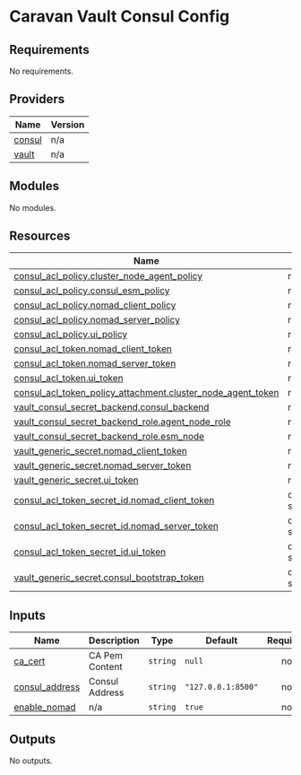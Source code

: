 # Caravan Vault Consul Config

<!-- BEGINNING OF PRE-COMMIT-TERRAFORM DOCS HOOK -->
## Requirements

No requirements.

## Providers

| Name | Version |
|------|---------|
| <a name="provider_consul"></a> [consul](#provider\_consul) | n/a |
| <a name="provider_vault"></a> [vault](#provider\_vault) | n/a |

## Modules

No modules.

## Resources

| Name | Type |
|------|------|
| [consul_acl_policy.cluster_node_agent_policy](https://registry.terraform.io/providers/hashicorp/consul/latest/docs/resources/acl_policy) | resource |
| [consul_acl_policy.consul_esm_policy](https://registry.terraform.io/providers/hashicorp/consul/latest/docs/resources/acl_policy) | resource |
| [consul_acl_policy.nomad_client_policy](https://registry.terraform.io/providers/hashicorp/consul/latest/docs/resources/acl_policy) | resource |
| [consul_acl_policy.nomad_server_policy](https://registry.terraform.io/providers/hashicorp/consul/latest/docs/resources/acl_policy) | resource |
| [consul_acl_policy.ui_policy](https://registry.terraform.io/providers/hashicorp/consul/latest/docs/resources/acl_policy) | resource |
| [consul_acl_token.nomad_client_token](https://registry.terraform.io/providers/hashicorp/consul/latest/docs/resources/acl_token) | resource |
| [consul_acl_token.nomad_server_token](https://registry.terraform.io/providers/hashicorp/consul/latest/docs/resources/acl_token) | resource |
| [consul_acl_token.ui_token](https://registry.terraform.io/providers/hashicorp/consul/latest/docs/resources/acl_token) | resource |
| [consul_acl_token_policy_attachment.cluster_node_agent_token](https://registry.terraform.io/providers/hashicorp/consul/latest/docs/resources/acl_token_policy_attachment) | resource |
| [vault_consul_secret_backend.consul_backend](https://registry.terraform.io/providers/hashicorp/vault/latest/docs/resources/consul_secret_backend) | resource |
| [vault_consul_secret_backend_role.agent_node_role](https://registry.terraform.io/providers/hashicorp/vault/latest/docs/resources/consul_secret_backend_role) | resource |
| [vault_consul_secret_backend_role.esm_node](https://registry.terraform.io/providers/hashicorp/vault/latest/docs/resources/consul_secret_backend_role) | resource |
| [vault_generic_secret.nomad_client_token](https://registry.terraform.io/providers/hashicorp/vault/latest/docs/resources/generic_secret) | resource |
| [vault_generic_secret.nomad_server_token](https://registry.terraform.io/providers/hashicorp/vault/latest/docs/resources/generic_secret) | resource |
| [vault_generic_secret.ui_token](https://registry.terraform.io/providers/hashicorp/vault/latest/docs/resources/generic_secret) | resource |
| [consul_acl_token_secret_id.nomad_client_token](https://registry.terraform.io/providers/hashicorp/consul/latest/docs/data-sources/acl_token_secret_id) | data source |
| [consul_acl_token_secret_id.nomad_server_token](https://registry.terraform.io/providers/hashicorp/consul/latest/docs/data-sources/acl_token_secret_id) | data source |
| [consul_acl_token_secret_id.ui_token](https://registry.terraform.io/providers/hashicorp/consul/latest/docs/data-sources/acl_token_secret_id) | data source |
| [vault_generic_secret.consul_bootstrap_token](https://registry.terraform.io/providers/hashicorp/vault/latest/docs/data-sources/generic_secret) | data source |

## Inputs

| Name | Description | Type | Default | Required |
|------|-------------|------|---------|:--------:|
| <a name="input_ca_cert"></a> [ca\_cert](#input\_ca\_cert) | CA Pem Content | `string` | `null` | no |
| <a name="input_consul_address"></a> [consul\_address](#input\_consul\_address) | Consul Address | `string` | `"127.0.0.1:8500"` | no |
| <a name="input_enable_nomad"></a> [enable\_nomad](#input\_enable\_nomad) | n/a | `string` | `true` | no |

## Outputs

No outputs.
<!-- END OF PRE-COMMIT-TERRAFORM DOCS HOOK -->
